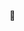 👾

<!---
ryanquinlan-pexip/ryanquinlan-pexip is a ✨ special ✨ repository because its `README.md` (this file) appears on your GitHub profile.
You can click the Preview link to take a look at your changes.
--->
